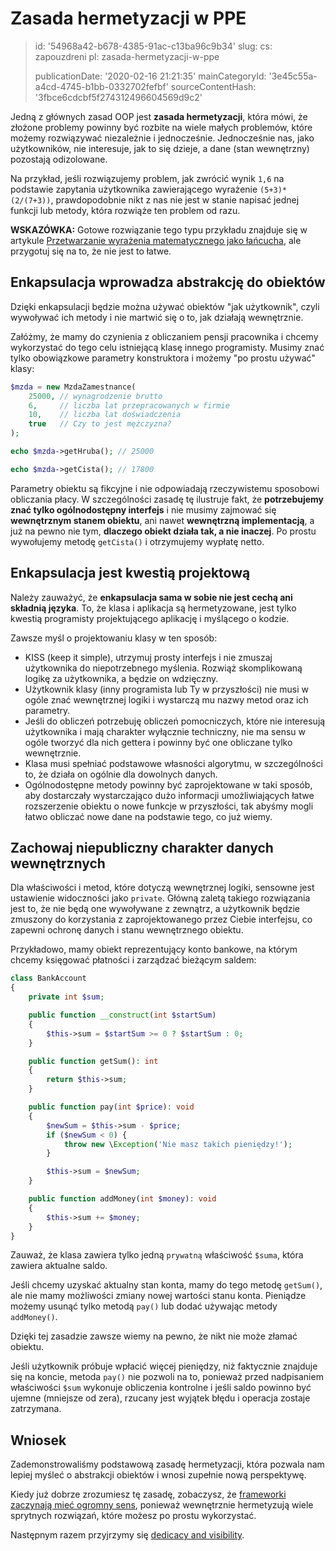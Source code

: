 Zasada hermetyzacji w PPE
=========================

> id: '54968a42-b678-4385-91ac-c13ba96c9b34'
> slug:
> 	cs: zapouzdreni
> 	pl: zasada-hermetyzacji-w-ppe
> 
> publicationDate: '2020-02-16 21:21:35'
> mainCategoryId: '3e45c55a-a4cd-4745-b1bb-0332702fefbf'
> sourceContentHash: '3fbce6cdcbf5f274312496604569d9c2'

Jedną z głównych zasad OOP jest **zasada hermetyzacji**, która mówi, że złożone problemy powinny być rozbite na wiele małych problemów, które możemy rozwiązywać niezależnie i jednocześnie. Jednocześnie nas, jako użytkowników, nie interesuje, jak to się dzieje, a dane (stan wewnętrzny) pozostają odizolowane.

Na przykład, jeśli rozwiązujemy problem, jak zwrócić wynik `1,6` na podstawie zapytania użytkownika zawierającego wyrażenie `(5+3)*(2/(7+3))`, prawdopodobnie nikt z nas nie jest w stanie napisać jednej funkcji lub metody, która rozwiąże ten problem od razu.

**WSKAZÓWKA:** Gotowe rozwiązanie tego typu przykładu znajduje się w artykule <a href="/pokrocila-kalkulacka">Przetwarzanie wyrażenia matematycznego jako łańcucha</a>, ale przygotuj się na to, że nie jest to łatwe.

Enkapsulacja wprowadza abstrakcję do obiektów
-----------------------------------------

Dzięki enkapsulacji będzie można używać obiektów "jak użytkownik", czyli wywoływać ich metody i nie martwić się o to, jak działają wewnętrznie.

Załóżmy, że mamy do czynienia z obliczaniem pensji pracownika i chcemy wykorzystać do tego celu istniejącą klasę innego programisty. Musimy znać tylko obowiązkowe parametry konstruktora i możemy "po prostu używać" klasy:

```php
$mzda = new MzdaZamestnance(
    25000, // wynagrodzenie brutto
    6,     // liczba lat przepracowanych w firmie
    10,    // liczba lat doświadczenia
    true   // Czy to jest mężczyzna?
);

echo $mzda->getHruba(); // 25000

echo $mzda->getCista(); // 17800
```

Parametry obiektu są fikcyjne i nie odpowiadają rzeczywistemu sposobowi obliczania płacy. W szczególności zasadę tę ilustruje fakt, że **potrzebujemy znać tylko ogólnodostępny interfejs** i nie musimy zajmować się **wewnętrznym stanem obiektu**, ani nawet **wewnętrzną implementacją**, a już na pewno nie tym, **dlaczego obiekt działa tak, a nie inaczej**. Po prostu wywołujemy metodę `getCista()` i otrzymujemy wypłatę netto.

Enkapsulacja jest kwestią projektową
----------------------------

Należy zauważyć, że **enkapsulacja sama w sobie nie jest cechą ani składnią języka**. To, że klasa i aplikacja są hermetyzowane, jest tylko kwestią programisty projektującego aplikację i myślącego o kodzie.

Zawsze myśl o projektowaniu klasy w ten sposób:

- KISS (keep it simple), utrzymuj prosty interfejs i nie zmuszaj użytkownika do niepotrzebnego myślenia. Rozwiąż skomplikowaną logikę za użytkownika, a będzie on wdzięczny.
- Użytkownik klasy (inny programista lub Ty w przyszłości) nie musi w ogóle znać wewnętrznej logiki i wystarczą mu nazwy metod oraz ich parametry.
- Jeśli do obliczeń potrzebuję obliczeń pomocniczych, które nie interesują użytkownika i mają charakter wyłącznie techniczny, nie ma sensu w ogóle tworzyć dla nich gettera i powinny być one obliczane tylko wewnętrznie.
- Klasa musi spełniać podstawowe własności algorytmu, w szczególności to, że działa on ogólnie dla dowolnych danych.
- Ogólnodostępne metody powinny być zaprojektowane w taki sposób, aby dostarczały wystarczająco dużo informacji umożliwiających łatwe rozszerzenie obiektu o nowe funkcje w przyszłości, tak abyśmy mogli łatwo obliczać nowe dane na podstawie tego, co już wiemy.

Zachowaj niepubliczny charakter danych wewnętrznych
-------------------------------

Dla właściwości i metod, które dotyczą wewnętrznej logiki, sensowne jest ustawienie widoczności jako `private`. Główną zaletą takiego rozwiązania jest to, że nie będą one wywoływane z zewnątrz, a użytkownik będzie zmuszony do korzystania z zaprojektowanego przez Ciebie interfejsu, co zapewni ochronę danych i stanu wewnętrznego obiektu.

Przykładowo, mamy obiekt reprezentujący konto bankowe, na którym chcemy księgować płatności i zarządzać bieżącym saldem:

```php
class BankAccount
{
    private int $sum;

    public function __construct(int $startSum)
    {
        $this->sum = $startSum >= 0 ? $startSum : 0;
    }

    public function getSum(): int
    {
        return $this->sum;
    }

    public function pay(int $price): void
    {
        $newSum = $this->sum - $price;
        if ($newSum < 0) {
            throw new \Exception('Nie masz takich pieniędzy!');
        }

        $this->sum = $newSum;
    }

    public function addMoney(int $money): void
    {
        $this->sum += $money;
    }
}
```

Zauważ, że klasa zawiera tylko jedną `prywatną` właściwość `$suma`, która zawiera aktualne saldo.

Jeśli chcemy uzyskać aktualny stan konta, mamy do tego metodę `getSum()`, ale nie mamy możliwości zmiany nowej wartości stanu konta. Pieniądze możemy usunąć tylko metodą `pay()` lub dodać używając metody `addMoney()`.

Dzięki tej zasadzie zawsze wiemy na pewno, że nikt nie może złamać obiektu.

Jeśli użytkownik próbuje wpłacić więcej pieniędzy, niż faktycznie znajduje się na koncie, metoda `pay()` nie pozwoli na to, ponieważ przed nadpisaniem właściwości `$sum` wykonuje obliczenia kontrolne i jeśli saldo powinno być ujemne (mniejsze od zera), rzucany jest wyjątek błędu i operacja zostaje zatrzymana.

Wniosek
-----

Zademonstrowaliśmy podstawową zasadę hermetyzacji, która pozwala nam lepiej myśleć o abstrakcji obiektów i wnosi zupełnie nową perspektywę.

Kiedy już dobrze zrozumiesz tę zasadę, zobaczysz, że <a href="/proc-use-frameworks">frameworki zaczynają mieć ogromny sens</a>, ponieważ wewnętrznie hermetyzują wiele sprytnych rozwiązań, które możesz po prostu wykorzystać.

Następnym razem przyjrzymy się <a href="/dedicacy-and-visibility">dedicacy and visibility</a>.
